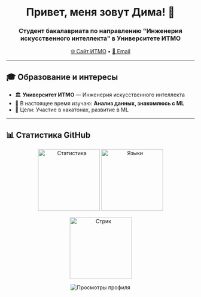 <h1 align="center">Привет, меня зовут Дима! 👋</h1>
<h3 align="center">Студент бакалавриата по направлению "Инженерия искусственного интеллекта" в Университете ИТМО</h3>

<p align="center">
  <a href="https://itmo.ru">🌐 Сайт ИТМО</a> •
  <a href="mailto:dva382811@gmail.com">📧 Email</a>
</p>

---

## 🎓 Образование и интересы

- 🏛 **Университет ИТМО** — Инженерия искусственного интеллекта
- 🔭 В настоящее время изучаю: **Анализ данных, знакомлюсь с ML**
- 🎯 Цели: Участие в хакатонах, развитие в ML

---


## 📊 Статистика GitHub

<p align="center">
  <img src="https://github-readme-stats.vercel.app/api?username=dmvasilev7&show_icons=true&theme=radical&hide_border=true" alt="Статистика" height="165"/>
  <img src="https://github-readme-stats.vercel.app/api/top-langs/?username=dmvasilev7&layout=compact&theme=radical&hide_border=true" alt="Языки" height="165"/>
</p>

<p align="center">
  <img src="https://github-readme-streak-stats.herokuapp.com/?user=dmvasilev7&theme=radical&hide_border=true" alt="Стрик" height="165"/>
</p>


<p align="center">
  <img src="https://komarev.com/ghpvc/?username=dmvasilev7&color=blueviolet&style=flat-square" alt="Просмотры профиля"/>
</p>
